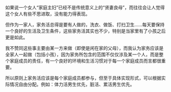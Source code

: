 如果说一个女人“家庭主妇”已经不是传统意义上的“贤妻良母”，而往往会让人觉得这个女人有些不思进取，没有能力得表现。

但作为一家人，家务活总得是要有人做的，洗衣、做饭、打扫卫生……每天要保持一个良好的生活及卫生条件，这些家务活其实也不少，特别是当家里有了小孩之后更是如此。


<!--more-->


我不赞同这些事主要由某一方来做（即使是闲在家的父母），而我认为家务应该是全家人一起做（包括小孩），因为家务所包含的范围不仅仅涉及某一个人，而是整个家庭成员的责任，有一个良好的环境和生活习惯对于每一个家庭成员而言都很重要。

所以原则上家务活应该是每个家庭成员都参与，但至于具体实现形式，可以根据实际情况自由分配。例如：体力活男生优先，脏活、累活男生优先。